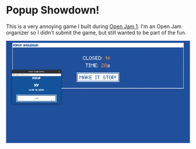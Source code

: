 # Popup Showdown!

This is a very annoying game I built during [Open Jam 1](http://openjam.io).  I'm an Open Jam organizer so I didn't submit the game, but still wanted to be part of the fun.

![recorded demo](./demo.gif)
